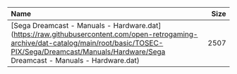 |Name|Size|
|:---|---:|
|[Sega Dreamcast - Manuals - Hardware.dat](https://raw.githubusercontent.com/open-retrogaming-archive/dat-catalog/main/root/basic/TOSEC-PIX/Sega/Dreamcast/Manuals/Hardware/Sega Dreamcast - Manuals - Hardware.dat)|2507|
